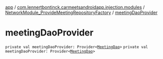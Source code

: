 [app](../../index.md) / [com.lennertbontinck.carmeetsandroidapp.injection.modules](../index.md) / [NetworkModule_ProvideMeetingRepositoryFactory](index.md) / [meetingDaoProvider](./meeting-dao-provider.md)

# meetingDaoProvider

`private val meetingDaoProvider: Provider<`[`MeetingDao`](../../com.lennertbontinck.carmeetsandroidapp.roomdatabase/-meeting-dao/index.md)`>`
`private val meetingDaoProvider: Provider<`[`MeetingDao`](../../com.lennertbontinck.carmeetsandroidapp.roomdatabase/-meeting-dao/index.md)`>`
